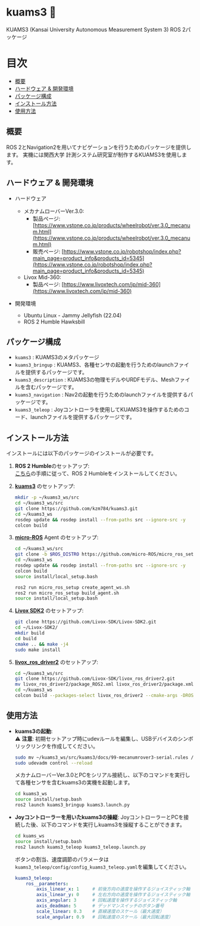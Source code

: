 # kuams3 🤖

KUAMS3 (Kansai University Autonomous Measurement System 3) ROS 2パッケージ

# 目次
<!-- TOC -->

- [概要](#概要)
- [ハードウェア & 開発環境](#ハードウェア--開発環境)
- [パッケージ構成](#パッケージ構成)
- [インストール方法](#インストール方法)
- [使用方法](#使用方法)

<!-- /TOC -->

## 概要
ROS 2とNavigation2を用いてナビゲーションを行うためのパッケージを提供します。
実機には関西大学 計測システム研究室が制作するKUAMS3を使用します。

## ハードウェア & 開発環境
- ハードウェア
    - メカナムローバーVer.3.0:
        - 製品ページ: [https://www.vstone.co.jp/products/wheelrobot/ver.3.0_mecanum.html](https://www.vstone.co.jp/products/wheelrobot/ver.3.0_mecanum.html)
        - 販売ページ: [https://www.vstone.co.jp/robotshop/index.php?main_page=product_info&products_id=5345](https://www.vstone.co.jp/robotshop/index.php?main_page=product_info&products_id=5345)
    - Livox Mid-360:
        - 製品ページ: [https://www.livoxtech.com/jp/mid-360](https://www.livoxtech.com/jp/mid-360)

- 開発環境
    - Ubuntu Linux - Jammy Jellyfish (22.04)
    - ROS 2 Humble Hawksbill

## パッケージ構成
- `kuams3` : KUAMS3のメタパッケージ
- `kuams3_bringup` : KUAMS3、各種センサの起動を行うためのlaunchファイルを提供するパッケージです。
- `kuams3_description` : KUAMS3の物理モデルやURDFモデル、Meshファイルを含むパッケージです。
- `kuams3_navigation` : Nav2の起動を行うためのlaunchファイルを提供するパッケージです。
- `kuams3_teleop` : Joyコントローラを使用してKUAMS3を操作するためのコード、launchファイルを提供するパッケージです。

## インストール方法  
インストールには以下のパッケージのインストールが必要です。  
1. **ROS 2 Humble**のセットアップ:  
   [こちら](https://docs.ros.org/en/humble/Installation.html)の手順に従って、ROS 2 Humbleをインストールしてください。

2. [**kuams3**](https://github.com/kzm784/kuams3) のセットアップ:
   ```bash
   mkdir -p ~/kuams3_ws/src
   cd ~/kuams3_ws/src
   git clone https://github.com/kzm784/kuams3.git
   cd ~/kuams3_ws
   rosdep update && rosdep install --from-paths src --ignore-src -y
   colcon build
    ```

3. [**micro-ROS**](https://micro.ros.org/) Agent のセットアップ:
   ```bash
   cd ~/kuams3_ws/src
   git clone -b $ROS_DISTRO https://github.com/micro-ROS/micro_ros_setup.git
   cd ~/kuams3_ws
   rosdep update && rosdep install --from-paths src --ignore-src -y
   colcon build
   source install/local_setup.bash

   ros2 run micro_ros_setup create_agent_ws.sh
   ros2 run micro_ros_setup build_agent.sh
   source install/local_setup.bash
    ```
5. [**Livox SDK2**](https://github.com/Livox-SDK/Livox-SDK2.git) のセットアップ:
   ```bash
   git clone https://github.com/Livox-SDK/Livox-SDK2.git
   cd ~/Livox-SDK2/
   mkdir build
   cd build
   cmake .. && make -j4
   sudo make install
   ```

4. [**livox_ros_driver2**](https://github.com/Livox-SDK/livox_ros_driver2) のセットアップ:
   ```bash
   cd ~/kuams3_ws/src
   git clone https://github.com/Livox-SDK/livox_ros_driver2.git
   mv livox_ros_driver2/package_ROS2.xml livox_ros_driver2/package.xml
   cd ~/kuams3_ws
   colcon build --packages-select livox_ros_driver2 --cmake-args -DROS_EDITION="ROS2" -DHUMBLE_ROS="humble" --symlink-install
    ```
## 使用方法
- **kuams3の起動**:    
    ⚠️ **注意**: 初期セットアップ時にudevルールを編集し、USBデバイスのシンボリックリンクを作成してください。
    ```bash
    sudo mv ~/kuams3_ws/src/kuams3/docs/99-mecanumrover3-serial.rules /etc/udev/rules.d/
    sudo udevadm control --reload
    ```
    メカナムローバーVer.3.0とPCをシリアル接続し、以下のコマンドを実行して各種センサを含むkuams3の実機を起動します。
    ```bash
    cd kuams3_ws
    source install/setup.bash
    ros2 launch kuams3_bringup kuams3.launch.py
    ```

- **Joyコントローラーを用いたkuams3の操縦**:
    JoyコントローラーとPCを接続した後、以下のコマンドを実行しkuams3を操縦することができます。
    ```bash
    cd kuams_ws
    source install/setup.bash
    ros2 launch kuams3_teleop kuams3_teleop.launch.py
    ```
    ボタンの割当、速度調節のパラメータは`kuams3_teleop/config/config_kuams3_teleop.yaml`を編集してください。
    ```yaml
    kuams3_teleop:
        ros__parameters:
            axis_linear_x: 1     # 前後方向の速度を操作するジョイスティック軸
            axis_linear_y: 0     # 左右方向の速度を操作するジョイスティック軸
            axis_angular: 3      # 回転速度を操作するジョイスティック軸
            axis_deadman: 5      # デッドマンスイッチのボタン番号
            scale_linear: 0.3    # 直線速度のスケール（最大速度）
            scale_angular: 0.9   # 回転速度のスケール（最大回転速度）
    ```



